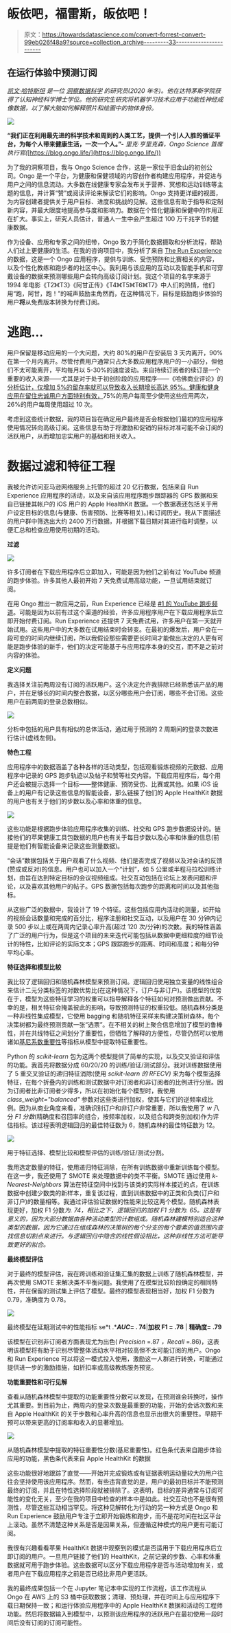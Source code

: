 # 皈依吧，福雷斯，皈依吧！

> 原文：<https://towardsdatascience.com/convert-forrest-convert-99eb026f48a9?source=collection_archive---------33----------------------->

## 在运行体验中预测订阅

[*凯文·哈特斯坦*](http://www.linkedin.com/in/kevinhartstein/) *是一位* [*洞察数据科学*](http://www.insightdatascience.com) *的研究员(2020 年冬)。他在达特茅斯学院获得了认知神经科学博士学位。他的研究生研究将机器学习技术应用于功能性神经成像数据，以了解大脑如何解释照片和绘画中的物体身份。*

![](img/0f1388bde1960151286dca12b4838287.png)

**“我们正在利用最先进的科学技术和周到的人类工艺，提供一个引人入胜的循证平台，为每个人带来健康生活，一次一个人。”-** *里克·亨里克森，Ongo Science 首席执行官(*[https://blog.ongo.life/](https://blog.ongo.life/))

为了我的洞察项目，我与 Ongo Science 合作，这是一家位于旧金山的初创公司。Ongo 是一个平台，为健康和保健领域的内容创作者构建应用程序，并促进与用户之间的信息流动。大多数在线健康专家会发布关于营养、冥想和运动训练等主题的信息，并计算“赞”或阅读评论来解读它们的影响。Ongo 支持更详细的视图，为内容创建者提供关于用户目标、进度和挑战的见解。这些信息有助于指导和定制新内容，并最大限度地提高参与度和影响力。数据在个性化健康和保健中的作用正在扩大。事实上，研究人员估计，普通人一生中会产生超过 100 万千兆字节的健康数据。

作为设备、应用和专家之间的纽带，Ongo 致力于简化数据摄取和分析流程，帮助人们过上更健康的生活。在我的咨询项目中，我分析了来自 [The Run Experience](https://apps.apple.com/us/app/the-run-experience/id1189131975) 的数据，这是一个 Ongo 应用程序，提供与训练、受伤预防和比赛相关的内容，以及个性化教练和跑步者的社区中心。我利用与该应用的互动以及智能手机和可穿戴设备的数据来预测哪些用户会转向高级订阅计划。我这个项目的名字来源于 1994 年电影《T2》《T3》《阿甘正传》《T4》《T5》《T6》《T7》中人们的热情，他们用“跑，阿甘，跑！”的喊声鼓励主角然而，在这种情况下，目标是鼓励跑步体验的用户**将**从免费版本转换为付费订阅。

# 逃跑…

用户保留是移动应用的一个大问题，大约 80%的用户在安装后 3 天内离开，90%在第一个月内离开。尽管付费用户通常只占大多数应用程序用户的一小部分，但他们不太可能离开，平均每月以 5-30%的速度波动。来自持续订阅者的续订是一个重要的收入来源——尤其是对于处于初创阶段的应用程序——《哈佛商业评论》的[分析估计，仅增加 5%的留存率就可以导致收入长期增长高达 95%。健康和健身应用](https://hbr.org/1990/09/zero-defections-quality-comes-to-services)[在留住忠诚用户方面特别有效，](https://www.emarketer.com/Article/Fitness-App-Usage-Grows-by-Leaps-Bounds/1016486)75%的用户每周至少使用这些应用两次，26%的用户每周使用超过 10 次。

考虑到这些统计数据，我的项目旨在确定用户最终是否会根据他们最初的应用程序使用情况转向高级订阅。这些信息有助于将激励和促销的目标对准可能不会订阅的活跃用户，从而增加忠实用户的基础和相关收入。

# 数据过滤和特征工程

我被允许访问亚马逊网络服务上托管的超过 20 亿行数据，包括来自 Run Experience 应用程序的活动，以及来自该应用程序跑步跟踪器的 GPS 数据和来自已链接其帐户的 iOS 用户的 Apple HealthKit 数据。一个数据表还包括关于用户设定目标的信息(与健康、伤害预防、比赛等相关)。)和订阅历史。我从下面描述的用户群中筛选出大约 2400 万行数据，并根据下载日期对其进行临时调整，以便汇总和检查应用使用初期的活动。

**过滤**

![](img/4848565e59c35ec94ab1850368ba400a.png)

许多订阅者在下载应用程序后立即加入，可能是因为他们之前有过 YouTube 频道的跑步体验。许多其他人最初开始 7 天免费试用高级功能，一旦试用结束就订阅。

在用 Ongo 推出一款应用之前，Run Experience 已经是 [#1 的 YouTube 跑步频道](https://www.youtube.com/channel/UCjGZ6D8hJFvLur5K_p9vKAA)。可能是因为以前有过这个渠道的经验，许多应用程序用户在下载应用程序后立即开始付费订阅。Run Experience 还提供 7 天免费试用，许多用户在第一天就开始试用。这些用户中的大多数在试用结束时会转变。在最初的爆发后，用户会在一段可变的时间内继续订阅，所以我假设那些需要更长时间才能做出决定的人更有可能是跑步体验的新手，他们的决定可能基于与应用程序本身的交互，而不是之前对内容的体验。

**定义问题**

我选择关注前两周没有订阅的活跃用户。这个决定允许我排除已经熟悉该产品的用户，并在足够长的时间内整合数据，以区分哪些用户会订阅，哪些不会订阅。这些用户在前两周的登录总数相似。

![](img/f37fbafbcefd47baced2c15a4a6a3454.png)

分析中包括的用户具有相似的总体活动，通过用于预测的 2 周期间的登录次数进行估计(虚线左侧)。

**特色工程**

应用程序中的数据涵盖了各种各样的活动类型，包括观看锻炼视频的元数据、应用程序中记录的 GPS 跑步轨迹以及帖子和赞等社交内容。下载应用程序后，每个用户还会被提示选择一个目标——整体健康、预防受伤、比赛或其他。如果 iOS 设备上的用户有记录这些信息的智能设备，那么链接了他们的 Apple HealthKit 数据的用户也有关于他们的步数以及心率和体重的信息。

![](img/4e3e58875e050ab8d9aa2b1931ac8906.png)

这些功能是根据跑步体验应用程序收集的训练、社交和 GPS 跑步数据设计的。链接他们的苹果健康工具包数据的用户也有关于每日步数以及心率和体重的信息(前提是他们有智能设备来记录这些测量数据)。

“会话”数据包括关于用户观看了什么视频、他们是否完成了视频以及对会话的反馈(赞成或反对)的信息。用户也可以加入一个“计划”，如 5 公里或半程马拉松训练计划，由旨在达到特定目标的会议视频组成。社交互动包括在论坛上发表问题和评论，以及喜欢其他用户的帖子。GPS 数据包括每次跑步的距离和时间以及其他指标。

从这些广泛的数据中，我设计了 19 个特征。这些包括应用内活动的测量，如开始的视频会话数量和完成的百分比，程序注册和社交互动，以及用户在 30 分钟内记录 500 步以上或在两周内记录心率升高(超过 120 次/分钟)的次数。我的特性涵盖了广泛的用户行为，但是这个项目的未来迭代可能包括从数据中更细粒度的细节设计的特性，比如评论的实际文本；GPS 跟踪跑步的距离、时间和高度；和每分钟平均心率。

**特征选择和模型比较**

我比较了逻辑回归和随机森林模型来预测订阅。逻辑回归使用独立变量的线性组合来估计二元分类标签的对数优势比(在这种情况下，订户与非订户)。该模型的优势在于，模型为这些特征学习的权重可以指导解释各个特征如何对预测做出贡献。不幸的是，相关特征会掩盖彼此的影响，导致预测特征的权重较低。随机森林分类是一种非线性集成模型，它使用 bagging 和随机特征采样来构建决策树森林，每个决策树都为最终预测贡献一张“选票”。在不相关的树上聚合信息增加了模型的鲁棒性，并在共线特征之间划分了重要性，但牺牲了解释的方便性，尽管仍然可以使用诸如[基尼系数重要性](https://medium.com/the-artificial-impostor/feature-importance-measures-for-tree-models-part-i-47f187c1a2c3)等指标从模型中提取特征重要性。

Python 的 *scikit-learn* 包为这两个模型提供了简单的实现，以及交叉验证和评估的功能。我首先将数据分成 60/20/20 的训练/验证/测试部分。我对训练数据使用了 5 重交叉验证的递归特征消除(使用 *scikit-learn 的 RFECV)* 来为每个模型选择特征，在每个折叠内的训练和测试数据中对订阅者和非订阅者的比例进行分层。因为订阅者比非订阅者少得多，所以在初始化每个模型时，我使用 *class_weight="balanced"* 参数对这些类进行加权，使其与它们的逆频率成比例。因为从商业角度来看，准确识别订户和非订户非常重要，所以我使用了 *w* 八分 *F1 分数*(精确度和召回率的组合，按频率加权，以及组合和跨类别加权)作为评估指标。该过程表明逻辑回归的最佳特征数为 6，随机森林的最佳特征数为 12。

![](img/62cdc42abb66d9e1be40a1c41f18bf14.png)

用于特征选择、模型比较和模型评估的训练/验证/测试分割。

我用选定数量的特征，使用递归特征消除，在所有训练数据中重新训练每个模型。在这一步，我还使用了 SMOTE 来处理数据中的类不平衡。SMOTE 通过使用 *k-Nearest-Neighbors* 算法在特征空间中找到与该类的实际样本接近的点，在训练数据中创建少数类的新样本，重复该过程，直到训练数据中的正类和负类(订户和非订户)的数量相等。我通过评估验证数据的性能来比较这两个模型。随机森林表现更好，加权 F1 分数*为. 74，相比之下，逻辑回归的加权 F1 分数为. 65。这是有意义的，因为大部分数据由各种活动类型的计数组成。随机森林建模特别适合这种类型的数据，因为它通过在组成森林的决策树的每个分支的每个要素的值范围内查找信息切割点来进行。与逻辑回归中隐含的线性假设相比，这种非线性方法可能导致更好的拟合。*

**最终模型评估**

对于最终的模型评估，我在跨训练和验证集汇集的数据上训练了随机森林模型，并再次使用 SMOTE 来解决类不平衡问题。我使用了在模型比较阶段确定的相同特性，并在保留的测试集上评估了模型。最终的模型表现相当好，加权 F1 分数为 0.79，准确度为 0.78。

![](img/4260ebc46df3b9e3cefa870126231a43.png)

最终模型在延期测试中的性能指标 se*t .****AUC*= . 74**|**加权 F1 = .78** | **精确度= .79**

该模型在识别非订阅者方面表现尤为出色( *Precision* =.87 *，Recall* =.86)，这表明该模型将有助于识别尽管整体活动水平相对较高但不太可能订阅的用户。Ongo 和 Run Experience 可以将这一模式投入使用，激励这一人群进行转换，可能通过提供进一步的激励措施，如折扣率或高级教练服务预览。

**功能重要性和可行见解**

查看从随机森林模型中提取的功能重要性分数可以发现，在预测谁会转换时，操作尤其重要。到目前为止，两周内的登录次数是最重要的功能，开始的会话次数和来自 Apple HealthKit 的关于步数和心率升高的信息也显示出很大的重要性。早期干预可以带来更高的订阅率和收入的显著增加。

![](img/d927eebcc13396c754b83c6b1a034f21.png)

从随机森林模型中提取的特征重要性分数(基尼重要性)。红色条代表来自跑步体验应用的功能，黑色条代表来自 Apple HealthKit 的数据

这些功能很好地跟踪了直觉——开始并完成锻炼或有证据表明运动量较大的用户往往会坚持使用该应用程序。然而，有些违背直觉的是，用户的最初目标并不能预测最终的订阅，并且在特性选择阶段就被排除了。这表明，目标的差异通常与订阅可能性的变化无关，至少在我的项目中检查的样本中是如此。社交互动也不是很有预测性，尽管这些互动相当罕见。将这种见解转化为行动的另一种方式是 Ongo 和 Run Experience 鼓励用户专注于立即开始锻炼和跑步，而不是花时间在社区平台上滚动。虽然不清楚这种关系是否是因果关系，但遵循这种模式的用户更有可能订阅。

我很有兴趣看看苹果 HealthKit 数据中观察到的模式是否适用于下载应用程序后立即订阅的用户。一旦用户链接了他们的 HealthKit，之前记录的步数、心率和体重数据就可用于跑步体验。这些数据可以区分下载应用程序是否与活动增加有关，或者用户在下载应用程序之前是否已经比非用户更活跃。

我的最终成果包括一个在 Jupyter 笔记本中实现的工作流程，该工作流程从 Ongo 在 AWS 上的 S3 桶中获取数据；清理、预处理，并在时间上与应用程序下载日期保持一致；和运行体验应用程序中的 Apple HealthKit 数据和活动的工程师功能。然后将数据输入到模型中，以预测该应用程序的活跃用户在最初使用一段时间后没有订阅的订阅可能性。